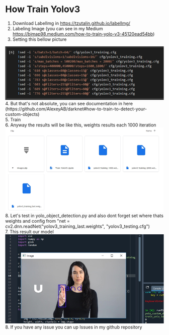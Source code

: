 # How Train Yolov3

1. Download LabelImg in https://tzutalin.github.io/labelImg/
2. Labeling Image (you can see in my Medium https://bimap98.medium.com/how-to-train-yolo-v3-45120ead54bb)
3. Setting this bellow picture
<img src= "Screenshot_2.jpg">
4. But that's not absolute, you can see documentation in here (https://github.com/AlexeyAB/darknet#how-to-train-to-detect-your-custom-objects)
<br>
5. Train
<br>
6. Anyway the results will be like this, weights results each 1000 iteration
<img src= "Screenshot_3.jpg">
8. Let's test in yolo_object_detection.py and also dont forget set where thats weights and config from "net = cv2.dnn.readNet("yolov3_training_last.weights", "yolov3_testing.cfg")
<br>
7. This result our model
<img src= "Screenshot_4.jpg">
8. If you have any issue you can up Issues in my github repository
